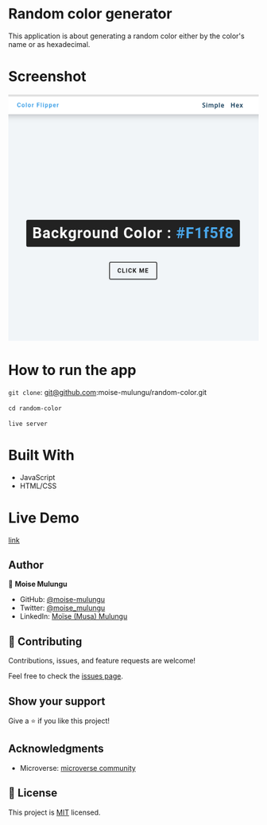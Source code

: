 # Random color generator

This application is about generating a random color either by the color's name or as hexadecimal.

# Screenshot
<img src="image/Screenshot from 2022-11-10 14-09-22.png">

# How to run the app
``git clone``: git@github.com:moise-mulungu/random-color.git

``cd random-color``

``live server``

# Built With
 - JavaScript
 - HTML/CSS

# Live Demo
[link](http://127.0.0.1:5500/final/index.html)

## Author

👤 **Moise Mulungu**

- GitHub: [@moise-mulungu](https://github.com/moise-mulungu)
- Twitter: [@moise_mulungu](https://twitter.com/moise_mulungu)
- LinkedIn: [Moïse (Musa) Mulungu](https://www.linkedin.com/in/moisemulungu/) 

## 🤝 Contributing

Contributions, issues, and feature requests are welcome!

Feel free to check the [issues page](https://github.com/moise-mulungu/random-color/issues).

## Show your support

Give a ⭐️ if you like this project!

## Acknowledgments

- Microverse: [microverse community](https://github.com/microverseinc)

## 📝 License

This project is [MIT](./MIT.md) licensed.